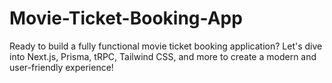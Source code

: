# Movie-Ticket-Booking-App
Ready to build a fully functional movie ticket booking application? Let's dive into Next.js, Prisma, tRPC, Tailwind CSS, and more to create a modern and user-friendly experience!
